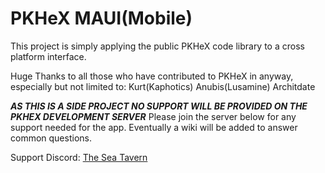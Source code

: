 # PKHeX MAUI(Mobile)

This project is simply applying the public PKHeX code library to a cross platform interface. 

Huge Thanks to all those who have contributed to PKHeX in anyway, especially but not limited to:</n>
Kurt(Kaphotics)</n>
Anubis(Lusamine)</n>
Architdate</n>

***AS THIS IS A SIDE PROJECT NO SUPPORT WILL BE PROVIDED ON THE PKHEX DEVELOPMENT SERVER***</n>
Please join the server below for any support needed for the app. Eventually a wiki will be added to answer common questions. 

Support Discord: [The Sea Tavern](https://www.piplup.net)

